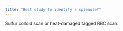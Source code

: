 ```yaml
---
title: "Best study to identify a splenule?"
---
```

Sulfur colloid scan or heat-damaged tagged RBC scan.

